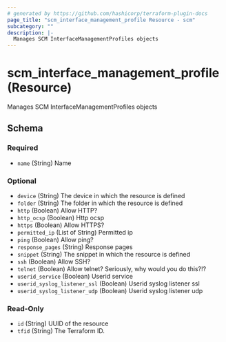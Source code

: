 ```yaml
---
# generated by https://github.com/hashicorp/terraform-plugin-docs
page_title: "scm_interface_management_profile Resource - scm"
subcategory: ""
description: |-
  Manages SCM InterfaceManagementProfiles objects
---
```


# scm_interface_management_profile (Resource)

Manages SCM InterfaceManagementProfiles objects



<!-- schema generated by tfplugindocs -->
## Schema

### Required

- `name` (String) Name

### Optional

- `device` (String) The device in which the resource is defined
- `folder` (String) The folder in which the resource is defined
- `http` (Boolean) Allow HTTP?
- `http_ocsp` (Boolean) Http ocsp
- `https` (Boolean) Allow HTTPS?
- `permitted_ip` (List of String) Permitted ip
- `ping` (Boolean) Allow ping?
- `response_pages` (String) Response pages
- `snippet` (String) The snippet in which the resource is defined
- `ssh` (Boolean) Allow SSH?
- `telnet` (Boolean) Allow telnet? Seriously, why would you do this?!?
- `userid_service` (Boolean) Userid service
- `userid_syslog_listener_ssl` (Boolean) Userid syslog listener ssl
- `userid_syslog_listener_udp` (Boolean) Userid syslog listener udp

### Read-Only

- `id` (String) UUID of the resource
- `tfid` (String) The Terraform ID.
